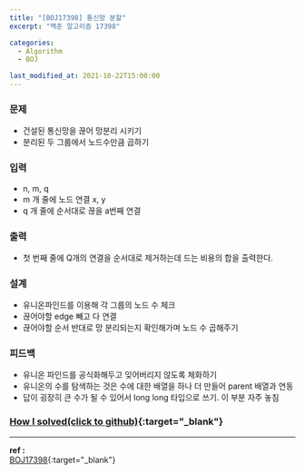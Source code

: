 ```yaml
---
title: "[BOJ17398] 통신망 분할"
excerpt: "백준 알고리즘 17398"

categories:
  - Algorithm
  - BOJ

last_modified_at: 2021-10-22T15:00:00
---
```


### 문제

- 건설된 통신망을 끊어 망분리 시키기
- 분리된 두 그룹에서 노드수만큼 곱하기

### 입력

- n, m, q
- m 개 줄에 노드 연결 x, y
- q 개 줄에 순서대로 끊을 a번째 연결

### 출력

- 첫 번째 줄에 Q개의 연결을 순서대로 제거하는데 드는 비용의 합을 출력한다.

### 설계

- 유니온파인드를 이용해 각 그룹의 노드 수 체크
- 끊어야할 edge 빼고 다 연결
- 끊어야할 순서 반대로 망 분리되는지 확인해가며 노드 수 곱해주기

### 피드백

- 유니온 파인드를 공식화해두고 잊어버리지 않도록 체화하기
- 유니온의 수를 탐색하는 것은 수에 대한 배열을 하나 더 만들어 parent 배열과 연동
- 답이 굉장히 큰 수가 될 수 있어서 long long 타입으로 쓰기. 이 부분 자주 놓침

### [How I solved(click to github)](https://github.com/mindflip/Algorithm_BOJ/blob/master/boj17398.cpp){:target="\_blank"}

---

**ref :**  
[BOJ17398](https://www.acmicpc.net/problem/17398){:target="\_blank"}
